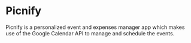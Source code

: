 # Picnify

Picnify is a personalized event and expenses manager app which makes use of the Google Calendar API to manage and schedule the events.

